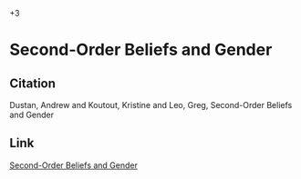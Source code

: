 +3

# Second-Order Beliefs and Gender

## Citation 

Dustan, Andrew and Koutout, Kristine and Leo, Greg, Second-Order Beliefs and Gender

## Link 

[Second-Order Beliefs and Gender](../files/Papers/WP_Second-Order-Beliefs.pdf)


